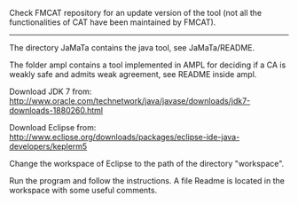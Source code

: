 Check FMCAT repository for an update version of the tool (not all the functionalities of CAT have been maintained  by FMCAT).

----------------------------------------------------------------------------


The directory JaMaTa contains the java tool, see JaMaTa/README.

The folder ampl contains a tool implemented in AMPL for deciding if a CA is weakly safe and admits weak agreement,
see README inside ampl.

Download JDK 7 from: http://www.oracle.com/technetwork/java/javase/downloads/jdk7-downloads-1880260.html

Download Eclipse from: http://www.eclipse.org/downloads/packages/eclipse-ide-java-developers/keplerm5

Change the workspace of Eclipse to the path of the directory "workspace".

Run the program and follow the instructions. A file Readme is located in the workspace with some useful comments. 


